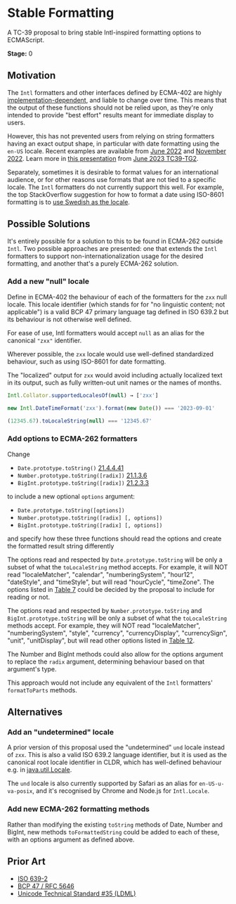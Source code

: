 # Stable Formatting

A TC-39 proposal to bring stable Intl-inspired formatting options to ECMAScript.

**Stage:** 0

## Motivation

The `Intl` formatters and other interfaces defined by ECMA-402
are highly [implementation-dependent](https://tc39.es/ecma402/#sec-implementation-dependencies),
and liable to change over time.
This means that the output of these functions should not be relied upon,
as they're only intended to provide "best effort" results meant for immediate display to users.

However, this has not prevented users from relying on
string formatters having an exact output shape,
in particular with date formatting using the `en-US` locale.
Recent examples are available from
[June 2022](https://github.com/WebKit/WebKit/commit/1dc01f753d89a85ee19df8e8bd75f4aece80c594) and
[November 2022](https://bugs.chromium.org/p/v8/issues/detail?id=13494). Learn more in
[this presentation](https://docs.google.com/presentation/d/1KuIOSDQRliqCT3x3WX9Bg9H3hndfhAcH2G0aNoBKq18/edit#slide=id.p) from
[June 2023 TC39-TG2](https://github.com/tc39/ecma402/blob/master/meetings/notes-2023-06-01.md#how-to-prevent-misuse-of-localized-strings).

Separately, sometimes it is desirable to format values for an international audience,
or for other reasons use formats that are not tied to a specific locale.
The `Intl` formatters do not currently support this well.
For example, the top StackOverflow suggestion for how to format a date using ISO-8601 formatting
is to [use Swedish as the locale](https://stackoverflow.com/a/58633686).

## Possible Solutions

It's entirely possible for a solution to this to be found in ECMA-262 outside `Intl`.
Two possible approaches are presented:
one that extends the `Intl` formatters
to support non-internationalization usage for the desired formatting,
and another that's a purely ECMA-262 solution.

### Add a new "null" locale

Define in ECMA-402 the behaviour of each of the formatters for the `zxx` null locale.
This locale identifier (which stands for for "no linguistic content; not applicable")
is a valid BCP 47 primary language tag defined in ISO 639.2
but its behaviour is not otherwise well defined.

For ease of use,
Intl formatters would accept `null` as an alias for the canonical `"zxx"` identifier.

Wherever possible, the `zxx` locale would use well-defined standardized behaviour,
such as using ISO-8601 for date formatting.

The "localized" output for `zxx` would avoid including actually localized text in its output,
such as fully written-out unit names or the names of months.

```js
Intl.Collator.supportedLocalesOf(null) → ['zxx']

new Intl.DateTimeFormat('zxx').format(new Date()) === '2023-09-01'

(12345.67).toLocaleString(null) === '12345.67'
```

### Add options to ECMA-262 formatters

Change

- `Date.prototype.toString()` [21.4.4.41](https://tc39.es/ecma262/#sec-date.prototype.tostring)
- `Number.prototype.toString([radix])` [21.1.3.6](https://tc39.es/ecma262/#sec-number.prototype.tostring)
- `BigInt.prototype.toString([radix])` [21.2.3.3](https://tc39.es/ecma262/#sec-bigint.prototype.tostring)

to include a new optional `options` argument:

- `Date.prototype.toString([options])`
- `Number.prototype.toString([radix] [, options])`
- `BigInt.prototype.toString([radix] [, options])`

and specify how these three functions should read the options
and create the formatted result string differently

The options read and respected by `Date.prototype.toString`
will be only a subset of what the `toLocaleString` method accepts.
For example, it will NOT read
"localeMatcher", "calendar", "numberingSystem", "hour12",
"dateStyle", and "timeStyle",
but will read "hourCycle", "timeZone".
The options listed in [Table 7](https://tc39.es/ecma402/#table-datetimeformat-components)
could be decided by the proposal to include for reading or not.

The options read and respected by `Number.prototype.toString` and `BigInt.prototype.toString`
will be only a subset of what the `toLocaleString` methods accept.
For example, they will NOT read
"localeMatcher", "numberingSystem", "style",
"currency", "currencyDisplay", "currencySign", "unit", "unitDisplay",
but will read other options listed in [Table 12](https://tc39.es/ecma402/#table-numberformat-resolvedoptions-properties).

The Number and BigInt methods could also allow for the options argument
to replace the `radix` argument, determining behaviour based on that argument's type.

This approach would not include any equivalent of the `Intl` formatters'
`formatToParts` methods.

## Alternatives

### Add an "undetermined" locale

A prior version of this proposal used the "undetermined" `und` locale instead of `zxx`.
This is also a valid ISO 639.2 language identifier,
but it is used as the canonical root locale identifier in CLDR,
which has well-defined behaviour e.g. in
[java.util.Locale](https://docs.oracle.com/javase/8/docs/api/java/util/Locale.html).

The `und` locale is also currently supported by Safari as an alias for `en-US-u-va-posix`,
and it's recognised by Chrome and Node.js for `Intl.Locale`.

### Add new ECMA-262 formatting methods

Rather than modifying the existing `toString` methods of Date, Number and BigInt,
new methods `toFormattedString` could be added to each of these,
with an options argument as defined above.

## Prior Art

- [ISO 639-2](https://en.wikipedia.org/wiki/List_of_ISO_639-2_codes)
- [BCP 47 / RFC 5646](https://www.rfc-editor.org/rfc/rfc5646.html)
- [Unicode Technical Standard #35 (LDML)](https://unicode.org/reports/tr35/)

